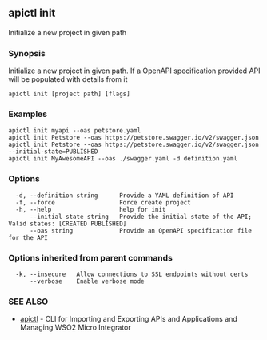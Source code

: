 ## apictl init

Initialize a new project in given path

### Synopsis

Initialize a new project in given path. If a OpenAPI specification provided API will be populated with details from it

```
apictl init [project path] [flags]
```

### Examples

```
apictl init myapi --oas petstore.yaml
apictl init Petstore --oas https://petstore.swagger.io/v2/swagger.json
apictl init Petstore --oas https://petstore.swagger.io/v2/swagger.json --initial-state=PUBLISHED
apictl init MyAwesomeAPI --oas ./swagger.yaml -d definition.yaml
```

### Options

```
  -d, --definition string      Provide a YAML definition of API
  -f, --force                  Force create project
  -h, --help                   help for init
      --initial-state string   Provide the initial state of the API; Valid states: [CREATED PUBLISHED]
      --oas string             Provide an OpenAPI specification file for the API
```

### Options inherited from parent commands

```
  -k, --insecure   Allow connections to SSL endpoints without certs
      --verbose    Enable verbose mode
```

### SEE ALSO

* [apictl](apictl.md)	 - CLI for Importing and Exporting APIs and Applications and Managing WSO2 Micro Integrator

